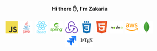 
<div id="header" align="center">
  <h3>Hi there ✋, I'm Zakaria <h3>
     </div>
<div align="center">
    <img src="https://github.com/devicons/devicon/blob/master/icons/javascript/javascript-original.svg" title="JavaScript" alt="JavaScript" width="40" height="40"/>&nbsp;
  <img src="https://github.com/devicons/devicon/blob/master/icons/java/java-original-wordmark.svg" title="Java" alt="Java" width="40" height="40"/>&nbsp;
  <img src="https://github.com/devicons/devicon/blob/master/icons/react/react-original-wordmark.svg" title="React" alt="React" width="40" height="40"/>&nbsp;
  <img src="https://github.com/devicons/devicon/blob/master/icons/spring/spring-original-wordmark.svg" title="Spring" alt="Spring" width="40" height="40"/>&nbsp;
  <img src="https://github.com/devicons/devicon/blob/master/icons/redux/redux-original.svg" title="Redux" alt="Redux " width="40" height="40"/>&nbsp;
  <img src="https://github.com/devicons/devicon/blob/master/icons/css3/css3-plain-wordmark.svg"  title="CSS3" alt="CSS" width="40" height="40"/>&nbsp;
  <img src="https://github.com/devicons/devicon/blob/master/icons/html5/html5-original.svg" title="HTML5" alt="HTML" width="40" height="40"/>&nbsp;
 <img src="https://github.com/devicons/devicon/blob/master/icons/nodejs/nodejs-original-wordmark.svg" title="NodeJS" alt="NodeJS" width="40" height="40"/>&nbsp;
  <img src="https://github.com/devicons/devicon/blob/master/icons/amazonwebservices/amazonwebservices-plain-wordmark.svg" title="AWS" alt="AWS" width="40" height="40"/>&nbsp;
<img src= "https://github.com/devicons/devicon/blob/master/icons/mongodb/mongodb-original.svg" title="MongoDB" alt="MongoDB" width="40" height="40"/>&nbsp;
 <img src= "https://github.com/devicons/devicon/blob/master/icons/jira/jira-original.svg" title="JIRA" alt="JIRA" width="40" height="40"/>&nbsp;
<img src= "https://github.com/devicons/devicon/blob/master/icons/latex/latex-original.svg" title="Latex" alt="Latex" width="40" height="40"/>&nbsp;
<!--
**zakivic/zakivic** is a ✨ _special_ ✨ repository because its `README.md` (this file) appears on your GitHub profile.

Here are some ideas to get you started:
<h4> MERN<h4>
<h4>Spring Boot<h4>
- 🔭 I’m currently working on ...
- 🌱 I’m currently learning ...
- 👯 I’m looking to collaborate on ...
- 🤔 I’m looking for help with ...
- 💬 Ask me about ...
- 📫 How to reach me: ...
- 😄 Pronouns: ...
- ⚡ Fun fact: ...

![](http://github-profile-summary-cards.vercel.app/api/cards/productive-time?username=zakivic&theme=default&utcOffset=8) 
![](http://github-profile-summary-cards.vercel.app/api/cards/most-commit-language?username=zakivic&theme=default)
-->
